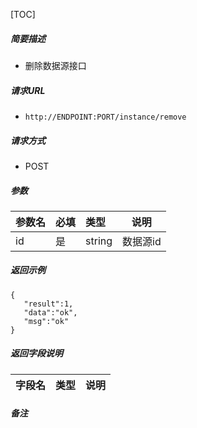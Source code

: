 [TOC]

##### 简要描述

- 删除数据源接口

##### 请求URL

- ` http://ENDPOINT:PORT/instance/remove `

##### 请求方式

- POST

##### 参数

| 参数名 | 必填  | 类型     | 说明   |
|:----|:----|:-------|------|
| id  | 是   | string | 数据源id |                                                              |

##### 返回示例

``` 
{
   "result":1,
   "data":"ok",
   "msg":"ok"
}
```

##### 返回字段说明

| 字段名         | 类型     | 说明    |
|:------------|:-------|-------|


##### 备注
